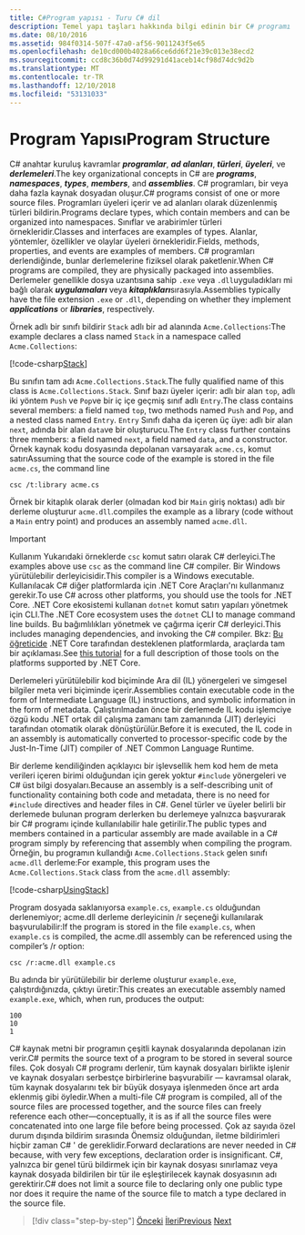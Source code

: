 ```yaml
---
title: C#Program yapısı - Turu C# dil
description: Temel yapı taşları hakkında bilgi edinin bir C# programı
ms.date: 08/10/2016
ms.assetid: 984f0314-507f-47a0-af56-9011243f5e65
ms.openlocfilehash: de10cd000b4028a66ce6dd6f21e39c013e38ecd2
ms.sourcegitcommit: ccd8c36b0d74d99291d41aceb14cf98d74dc9d2b
ms.translationtype: MT
ms.contentlocale: tr-TR
ms.lasthandoff: 12/10/2018
ms.locfileid: "53131033"
---
```

# <a name="program-structure"></a><span data-ttu-id="c12f9-103">Program Yapısı</span><span class="sxs-lookup"><span data-stu-id="c12f9-103">Program Structure</span></span>

<span data-ttu-id="c12f9-104">C# anahtar kuruluş kavramlar ***programlar***, ***ad alanları***, ***türleri***, ***üyeleri***, ve ***derlemeleri***.</span><span class="sxs-lookup"><span data-stu-id="c12f9-104">The key organizational concepts in C# are ***programs***, ***namespaces***, ***types***, ***members***, and ***assemblies***.</span></span> <span data-ttu-id="c12f9-105">C# programları, bir veya daha fazla kaynak dosyadan oluşur.</span><span class="sxs-lookup"><span data-stu-id="c12f9-105">C# programs consist of one or more source files.</span></span> <span data-ttu-id="c12f9-106">Programları üyeleri içerir ve ad alanları olarak düzenlenmiş türleri bildirin.</span><span class="sxs-lookup"><span data-stu-id="c12f9-106">Programs declare types, which contain members and can be organized into namespaces.</span></span> <span data-ttu-id="c12f9-107">Sınıflar ve arabirimler türleri örnekleridir.</span><span class="sxs-lookup"><span data-stu-id="c12f9-107">Classes and interfaces are examples of types.</span></span> <span data-ttu-id="c12f9-108">Alanlar, yöntemler, özellikler ve olaylar üyeleri örnekleridir.</span><span class="sxs-lookup"><span data-stu-id="c12f9-108">Fields, methods, properties, and events are examples of members.</span></span> <span data-ttu-id="c12f9-109">C# programları derlendiğinde, bunlar derlemelerine fiziksel olarak paketlenir.</span><span class="sxs-lookup"><span data-stu-id="c12f9-109">When C# programs are compiled, they are physically packaged into assemblies.</span></span> <span data-ttu-id="c12f9-110">Derlemeler genellikle dosya uzantısına sahip `.exe` veya `.dll`uyguladıkları mi bağlı olarak ***uygulamaları*** veya ***kitaplıkları***sırasıyla.</span><span class="sxs-lookup"><span data-stu-id="c12f9-110">Assemblies typically have the file extension `.exe` or `.dll`, depending on whether they implement ***applications*** or ***libraries***, respectively.</span></span>

<span data-ttu-id="c12f9-111">Örnek adlı bir sınıfı bildirir `Stack` adlı bir ad alanında `Acme.Collections`:</span><span class="sxs-lookup"><span data-stu-id="c12f9-111">The example declares a class named `Stack` in a namespace called `Acme.Collections`:</span></span>

[!code-csharp[Stack](../../../samples/snippets/csharp/tour/program-structure/program.cs#L1-L34)]

<span data-ttu-id="c12f9-112">Bu sınıfın tam adı `Acme.Collections.Stack`.</span><span class="sxs-lookup"><span data-stu-id="c12f9-112">The fully qualified name of this class is `Acme.Collections.Stack`.</span></span> <span data-ttu-id="c12f9-113">Sınıf bazı üyeler içerir: adlı bir alan `top`, adlı iki yöntem `Push` ve `Pop`ve bir iç içe geçmiş sınıf adlı `Entry`.</span><span class="sxs-lookup"><span data-stu-id="c12f9-113">The class contains several members: a field named `top`, two methods named `Push` and `Pop`, and a nested class named `Entry`.</span></span> <span data-ttu-id="c12f9-114">`Entry` Sınıfı daha da içeren üç üye: adlı bir alan `next`, adında bir alan `data`ve bir oluşturucu.</span><span class="sxs-lookup"><span data-stu-id="c12f9-114">The `Entry` class further contains three members: a field named `next`, a field named `data`, and a constructor.</span></span> <span data-ttu-id="c12f9-115">Örnek kaynak kodu dosyasında depolanan varsayarak `acme.cs`, komut satırı</span><span class="sxs-lookup"><span data-stu-id="c12f9-115">Assuming that the source code of the example is stored in the file `acme.cs`, the command line</span></span>

```
csc /t:library acme.cs
```

<span data-ttu-id="c12f9-116">Örnek bir kitaplık olarak derler (olmadan kod bir `Main` giriş noktası) adlı bir derleme oluşturur `acme.dll`.</span><span class="sxs-lookup"><span data-stu-id="c12f9-116">compiles the example as a library (code without a `Main` entry point) and produces an assembly named `acme.dll`.</span></span>

> [!IMPORTANT]
> <span data-ttu-id="c12f9-117">Kullanım Yukarıdaki örneklerde `csc` komut satırı olarak C# derleyici.</span><span class="sxs-lookup"><span data-stu-id="c12f9-117">The examples above use `csc` as the command line C# compiler.</span></span> <span data-ttu-id="c12f9-118">Bir Windows yürütülebilir derleyicisidir.</span><span class="sxs-lookup"><span data-stu-id="c12f9-118">This compiler is a Windows executable.</span></span> <span data-ttu-id="c12f9-119">Kullanılacak C# diğer platformlarda için .NET Core Araçları'nı kullanmanız gerekir.</span><span class="sxs-lookup"><span data-stu-id="c12f9-119">To use C# across other platforms, you should use the tools for .NET Core.</span></span> <span data-ttu-id="c12f9-120">.NET Core ekosistemi kullanan `dotnet` komut satırı yapıları yönetmek için CLI.</span><span class="sxs-lookup"><span data-stu-id="c12f9-120">The .NET Core ecosystem uses the `dotnet` CLI to manage command line builds.</span></span> <span data-ttu-id="c12f9-121">Bu bağımlılıkları yönetmek ve çağırma içerir C# derleyici.</span><span class="sxs-lookup"><span data-stu-id="c12f9-121">This includes managing dependencies, and invoking the C# compiler.</span></span> <span data-ttu-id="c12f9-122">Bkz: [Bu öğreticide](../../core/tutorials/using-with-xplat-cli.md) .NET Core tarafından desteklenen platformlarda, araçlarda tam bir açıklaması.</span><span class="sxs-lookup"><span data-stu-id="c12f9-122">See [this tutorial](../../core/tutorials/using-with-xplat-cli.md) for a full description of those tools on the platforms supported by .NET Core.</span></span>

<span data-ttu-id="c12f9-123">Derlemeleri yürütülebilir kod biçiminde Ara dil (IL) yönergeleri ve simgesel bilgiler meta veri biçiminde içerir.</span><span class="sxs-lookup"><span data-stu-id="c12f9-123">Assemblies contain executable code in the form of Intermediate Language (IL) instructions, and symbolic information in the form of metadata.</span></span> <span data-ttu-id="c12f9-124">Çalıştırılmadan önce bir derlemede IL kodu işlemciye özgü kodu .NET ortak dil çalışma zamanı tam zamanında (JIT) derleyici tarafından otomatik olarak dönüştürülür.</span><span class="sxs-lookup"><span data-stu-id="c12f9-124">Before it is executed, the IL code in an assembly is automatically converted to processor-specific code by the Just-In-Time (JIT) compiler of .NET Common Language Runtime.</span></span>

<span data-ttu-id="c12f9-125">Bir derleme kendiliğinden açıklayıcı bir işlevsellik hem kod hem de meta verileri içeren birimi olduğundan için gerek yoktur `#include` yönergeleri ve C# üst bilgi dosyaları.</span><span class="sxs-lookup"><span data-stu-id="c12f9-125">Because an assembly is a self-describing unit of functionality containing both code and metadata, there is no need for `#include` directives and header files in C#.</span></span> <span data-ttu-id="c12f9-126">Genel türler ve üyeler belirli bir derlemede bulunan program derlerken bu derlemeye yalnızca başvurarak bir C# programı içinde kullanılabilir hale getirilir.</span><span class="sxs-lookup"><span data-stu-id="c12f9-126">The public types and members contained in a particular assembly are made available in a C# program simply by referencing that assembly when compiling the program.</span></span> <span data-ttu-id="c12f9-127">Örneğin, bu programın kullandığı `Acme.Collections.Stack` gelen sınıfı `acme.dll` derleme:</span><span class="sxs-lookup"><span data-stu-id="c12f9-127">For example, this program uses the `Acme.Collections.Stack` class from the `acme.dll` assembly:</span></span>

[!code-csharp[UsingStack](../../../samples/snippets/csharp/tour/program-structure/Program.cs#L38-L52)]

<span data-ttu-id="c12f9-128">Program dosyada saklanıyorsa `example.cs`, `example.cs` olduğundan derlenemiyor; acme.dll derleme derleyicinin /r seçeneği kullanılarak başvurulabilir:</span><span class="sxs-lookup"><span data-stu-id="c12f9-128">If the program is stored in the file `example.cs`, when `example.cs` is compiled, the acme.dll assembly can be referenced using the compiler’s /r option:</span></span>

```
csc /r:acme.dll example.cs
```

<span data-ttu-id="c12f9-129">Bu adında bir yürütülebilir bir derleme oluşturur `example.exe`, çalıştırdığınızda, çıktıyı üretir:</span><span class="sxs-lookup"><span data-stu-id="c12f9-129">This creates an executable assembly named `example.exe`, which, when run, produces the output:</span></span>

```
100
10
1
```

<span data-ttu-id="c12f9-130">C# kaynak metni bir programın çeşitli kaynak dosyalarında depolanan izin verir.</span><span class="sxs-lookup"><span data-stu-id="c12f9-130">C# permits the source text of a program to be stored in several source files.</span></span> <span data-ttu-id="c12f9-131">Çok dosyalı C# programı derlenir, tüm kaynak dosyaları birlikte işlenir ve kaynak dosyaları serbestçe birbirlerine başvurabilir — kavramsal olarak, tüm kaynak dosyalarını tek bir büyük dosyaya işlenmeden önce art arda eklenmiş gibi öyledir.</span><span class="sxs-lookup"><span data-stu-id="c12f9-131">When a multi-file C# program is compiled, all of the source files are processed together, and the source files can freely reference each other—conceptually, it is as if all the source files were concatenated into one large file before being processed.</span></span> <span data-ttu-id="c12f9-132">Çok az sayıda özel durum dışında bildirim sırasında Önemsiz olduğundan, iletme bildirimleri hiçbir zaman C# ' de gereklidir.</span><span class="sxs-lookup"><span data-stu-id="c12f9-132">Forward declarations are never needed in C# because, with very few exceptions, declaration order is insignificant.</span></span> <span data-ttu-id="c12f9-133">C#, yalnızca bir genel türü bildirmek için bir kaynak dosyası sınırlamaz veya kaynak dosyada bildirilen bir tür ile eşleştirilecek kaynak dosyasının adı gerektirir.</span><span class="sxs-lookup"><span data-stu-id="c12f9-133">C# does not limit a source file to declaring only one public type nor does it require the name of the source file to match a type declared in the source file.</span></span>

>[!div class="step-by-step"]
><span data-ttu-id="c12f9-134">[Önceki](index.md)
>[İleri](types-and-variables.md)</span><span class="sxs-lookup"><span data-stu-id="c12f9-134">[Previous](index.md)
[Next](types-and-variables.md)</span></span>